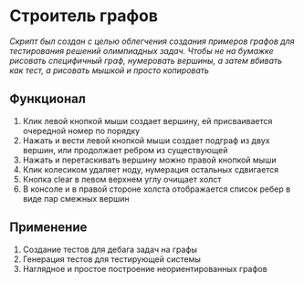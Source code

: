 # Строитель графов

*Скрипт был создан с целью облегчения создания примеров графов для тестирования решений олимпиадных задач. Чтобы не на бумажке рисовать специфичный граф, нумеровать вершины, а затем вбивать как тест, а рисовать мышкой и просто копировать*

## Функционал
1. Клик левой кнопкой мыши создает вершину, ей присваивается очередной номер по порядку
2. Нажать и вести левой кнопкой мыши создает подграф из двух вершин, или продолжает ребром из существующей
3. Нажать и перетаскивать вершину можно правой кнопкой мыши
4. Клик колесиком удаляет ноду, нумерация остальных сдвигается
5. Кнопка clear в левом верхнем углу очищает холст
6. В консоле и в правой стороне холста отображается список ребер в виде пар смежных вершин

## Применение
1. Создание тестов для дебага задач на графы
2. Генерация тестов для тестирующей системы
3. Наглядное и простое построение неориентированных графов
